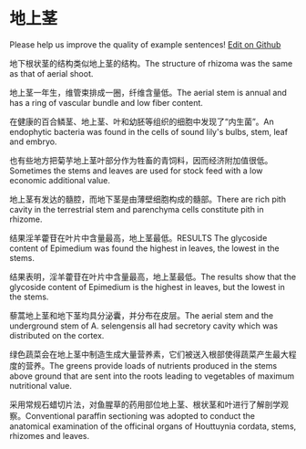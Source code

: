 # 地上茎

Please help us improve the quality of example sentences! [Edit on Github](https://github.com/jiyushe/jiyu-example-sentence-source/blob/main/chinese/dishangjing.md)

<p><span class="chinese">地下根状茎的结构类似地上茎的结构。</span><span class="english">The structure of rhizoma was the same as that of aerial shoot.</span></p>

<p><span class="chinese">地上茎一年生，维管束排成一圈，纤维含量低。</span><span class="english">The aerial stem is annual and has a ring of vascular bundle and low fiber content.</span></p>

<p><span class="chinese">在健康的百合鳞茎、地上茎、叶和幼胚等组织的细胞中发现了“内生菌”。</span><span class="english">An endophytic bacteria was found in the cells of sound lily's bulbs, stem, leaf and embryo.</span></p>

<p><span class="chinese">也有些地方把菊芋地上茎叶部分作为牲畜的青饲料，因而经济附加值很低。</span><span class="english">Sometimes the stems and leaves are used for stock feed with a low economic additional value.</span></p>

<p><span class="chinese">地上茎有发达的髓腔，而地下茎是由薄壁细胞构成的髓部。</span><span class="english">There are rich pith cavity in the terrestrial stem and parenchyma cells constitute pith in rhizome.</span></p>

<p><span class="chinese">结果淫羊藿苷在叶片中含量最高，地上茎最低。</span><span class="english">RESULTS The glycoside content of Epimedium was found the highest in leaves, the lowest in the stems.</span></p>

<p><span class="chinese">结果表明，淫羊藿苷在叶片中含量最高，地上茎最低。</span><span class="english">The results show that the glycoside content of Epimedium is the highest in leaves, but the lowest in the stems.</span></p>

<p><span class="chinese">藜蒿地上茎和地下茎均具分泌囊，并分布在皮层。</span><span class="english">The aerial stem and the underground stem of A. selengensis all had secretory cavity which was distributed on the cortex.</span></p>

<p><span class="chinese">绿色蔬菜会在地上茎中制造生成大量营养素，它们被送入根部使得蔬菜产生最大程度的营养。</span><span class="english">The greens provide loads of nutrients produced in the stems above ground that are sent into the roots leading to vegetables of maximum nutritional value.</span></p>

<p><span class="chinese">采用常规石蜡切片法，对鱼腥草的药用部位地上茎、根状茎和叶进行了解剖学观察。</span><span class="english">Conventional paraffin sectioning was adopted to conduct the anatomical examination of the officinal organs of Houttuynia cordata, stems, rhizomes and leaves.</span></p>

